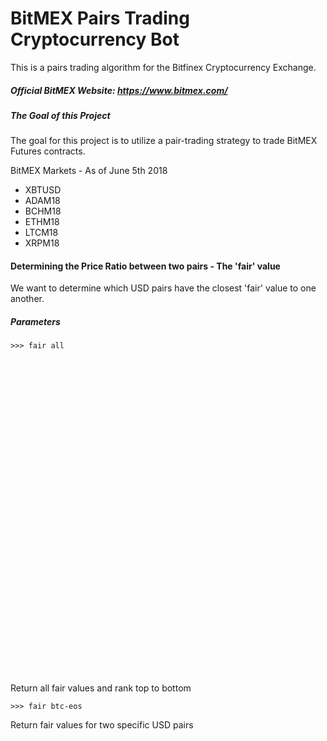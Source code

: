 # BitMEX Pairs Trading Cryptocurrency Bot
This is a pairs trading algorithm for the Bitfinex Cryptocurrency Exchange.
##### Official BitMEX Website: https://www.bitmex.com/

##### The Goal of this Project
The goal for this project is to utilize a pair-trading strategy to trade BitMEX Futures contracts.

BitMEX Markets - As of June 5th 2018 
* XBTUSD
* ADAM18
* BCHM18
* ETHM18
* LTCM18
* XRPM18

#### Determining the Price Ratio between two pairs - The 'fair' value
We want to determine which USD pairs have the closest 'fair' value to one another.

##### Parameters
```
>>> fair all






































```
Return all fair values and rank top to bottom

```
>>> fair btc-eos
```
Return fair values for two specific USD pairs

